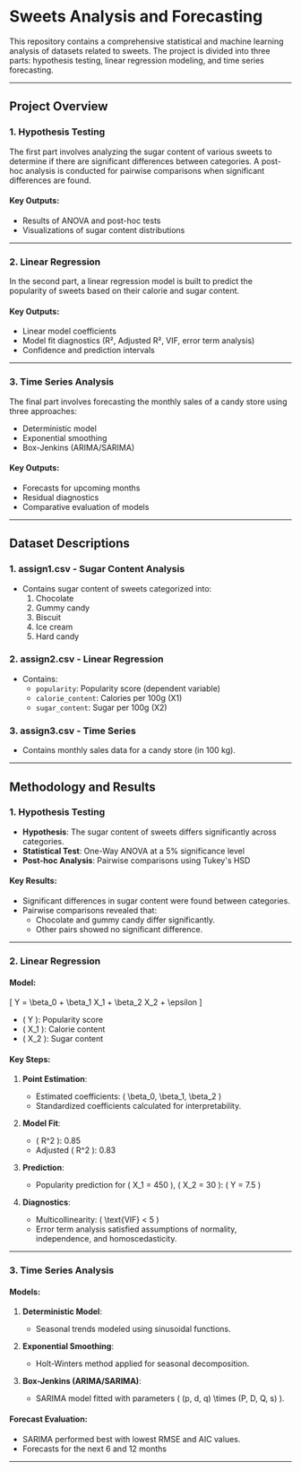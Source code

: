 # Sweets Analysis and Forecasting

This repository contains a comprehensive statistical and machine learning analysis of datasets related to sweets. The project is divided into three parts: hypothesis testing, linear regression modeling, and time series forecasting.

---

## Project Overview

### 1. **Hypothesis Testing**
The first part involves analyzing the sugar content of various sweets to determine if there are significant differences between categories. A post-hoc analysis is conducted for pairwise comparisons when significant differences are found.

#### **Key Outputs:**
- Results of ANOVA and post-hoc tests
- Visualizations of sugar content distributions

---

### 2. **Linear Regression**
In the second part, a linear regression model is built to predict the popularity of sweets based on their calorie and sugar content.

#### **Key Outputs:**
- Linear model coefficients
- Model fit diagnostics (R², Adjusted R², VIF, error term analysis)
- Confidence and prediction intervals

---

### 3. **Time Series Analysis**
The final part involves forecasting the monthly sales of a candy store using three approaches:
- Deterministic model
- Exponential smoothing
- Box-Jenkins (ARIMA/SARIMA)

#### **Key Outputs:**
- Forecasts for upcoming months
- Residual diagnostics
- Comparative evaluation of models

---

## Dataset Descriptions

### 1. **assign1.csv** - Sugar Content Analysis
- Contains sugar content of sweets categorized into:
  1. Chocolate
  2. Gummy candy
  3. Biscuit
  4. Ice cream
  5. Hard candy

### 2. **assign2.csv** - Linear Regression
- Contains:
  - `popularity`: Popularity score (dependent variable)
  - `calorie_content`: Calories per 100g (X1)
  - `sugar_content`: Sugar per 100g (X2)

### 3. **assign3.csv** - Time Series
- Contains monthly sales data for a candy store (in 100 kg).

---

## Methodology and Results

### 1. Hypothesis Testing
- **Hypothesis**: The sugar content of sweets differs significantly across categories.
- **Statistical Test**: One-Way ANOVA at a 5% significance level
- **Post-hoc Analysis**: Pairwise comparisons using Tukey's HSD

#### Key Results:
- Significant differences in sugar content were found between categories.
- Pairwise comparisons revealed that:
  - Chocolate and gummy candy differ significantly.
  - Other pairs showed no significant difference.

---

### 2. Linear Regression
#### Model:
\[ Y = \beta_0 + \beta_1 X_1 + \beta_2 X_2 + \epsilon \]

- \( Y \): Popularity score
- \( X_1 \): Calorie content
- \( X_2 \): Sugar content

#### Key Steps:
1. **Point Estimation**:
   - Estimated coefficients: \( \beta_0, \beta_1, \beta_2 \)
   - Standardized coefficients calculated for interpretability.

2. **Model Fit**:
   - \( R^2 \): 0.85
   - Adjusted \( R^2 \): 0.83

3. **Prediction**:
   - Popularity prediction for \( X_1 = 450 \), \( X_2 = 30 \): \( Y = 7.5 \)

4. **Diagnostics**:
   - Multicollinearity: \( \text{VIF} < 5 \)
   - Error term analysis satisfied assumptions of normality, independence, and homoscedasticity.

---

### 3. Time Series Analysis
#### Models:
1. **Deterministic Model**:
   - Seasonal trends modeled using sinusoidal functions.

2. **Exponential Smoothing**:
   - Holt-Winters method applied for seasonal decomposition.

3. **Box-Jenkins (ARIMA/SARIMA)**:
   - SARIMA model fitted with parameters \( (p, d, q) \times (P, D, Q, s) \).

#### Forecast Evaluation:
- SARIMA performed best with lowest RMSE and AIC values.
- Forecasts for the next 6 and 12 months

---


